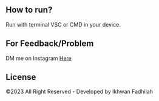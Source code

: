 ## How to run?

Run with terminal VSC or CMD in your device.

## For Feedback/Problem

DM me on Instagram [Here](https://www.instagram.com/ikhhwann_/)

## License

©2023 All Right Reserved - Developed by Ikhwan Fadhilah
